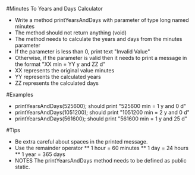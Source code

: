 #Minutes To Years and Days Calculator
* Write a method printYearsAndDays with parameter of type long named minutes
* The method should not return anything (void) 
* The method needs to calculate the years and days from the minutes parameter
* If the parameter is less than 0, print text "Invalid Value"
* Otherwise, if the parameter is valid then it needs to print a message in the format "XX min = YY y and ZZ d"
* XX represents the original value minutes
* YY represents the calculated years
* ZZ represents the calculated days

#Examples
* printYearsAndDays(525600); should print "525600 min = 1 y and 0 d"
* printYearsAndDays(1051200); should print "1051200 min = 2 y and 0 d"
* printYearsAndDays(561600); should print "561600 min = 1 y and 25 d"

#Tips
* Be extra careful about spaces in the printed message.
* Use the remainder operator 
** 1 hour = 60 minutes 
** 1 day = 24 hours
** 1 year = 365 days 
* NOTES The printYearsAndDays method needs to be defined as public static.